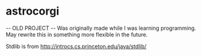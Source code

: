 # astrocorgi

-- OLD PROJECT --
Was originally made while I was learning programming.
May rewrite this in something more flexible in the future.

Stdlib is from http://introcs.cs.princeton.edu/java/stdlib/ 
